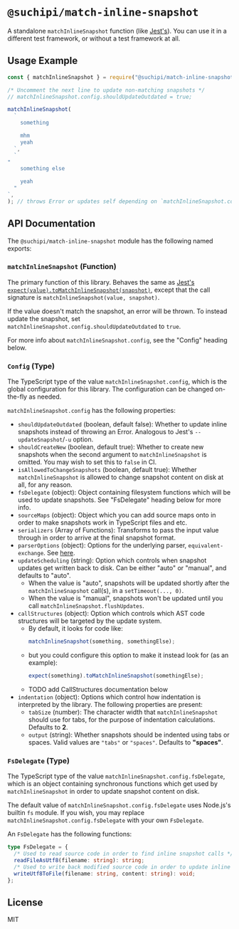# `@suchipi/match-inline-snapshot`

A standalone `matchInlineSnapshot` function (like [Jest's](https://jestjs.io/docs/snapshot-testing#inline-snapshots)). You can use it in a different test framework, or without a test framework at all.

## Usage Example

```ts
const { matchInlineSnapshot } = require("@suchipi/match-inline-snapshot");

/* Uncomment the next line to update non-matching snapshots */
// matchInlineSnapshot.config.shouldUpdateOutdated = true;

matchInlineSnapshot(
  `
    something

    mhm
    yeah
  `,
  `
"
    something else

    yeah
  "
`,
); // throws Error or updates self depending on `matchInlineSnapshot.config.shouldUpdateOutdated`
```

## API Documentation

The `@suchipi/match-inline-snapshot` module has the following named exports:

### `matchInlineSnapshot` (Function)

The primary function of this library. Behaves the same as [Jest's `expect(value).toMatchInlineSnapshot(snapshot)`](https://jestjs.io/docs/snapshot-testing#inline-snapshots), except that the call signature is `matchInlineSnapshot(value, snapshot)`.

If the value doesn't match the snapshot, an error will be thrown. To instead update the snapshot, set `matchInlineSnapshot.config.shouldUpdateOutdated` to `true`.

For more info about `matchInlineSnapshot.config`, see the "Config" heading below.

### `Config` (Type)

The TypeScript type of the value `matchInlineSnapshot.config`, which is the global configuration for this library. The configuration can be changed on-the-fly as needed.

`matchInlineSnapshot.config` has the following properties:

- `shouldUpdateOutdated` (boolean, default false): Whether to update inline snapshots instead of throwing an Error. Analogous to Jest's `--updateSnapshot`/`-u` option.
- `shouldCreateNew` (boolean, default true): Whether to create new snapshots when the second argument to `matchInlineSnapshot` is omitted. You may wish to set this to `false` in CI.
- `isAllowedToChangeSnapshots` (boolean, default true): Whether `matchInlineSnapshot` is allowed to change snapshot content on disk at all, for any reason.
- `fsDelegate` (object): Object containing filesystem functions which will be used to update snapshots. See "FsDelegate" heading below for more info.
- `sourceMaps` (object): Object which you can add source maps onto in order to make snapshots work in TypeScript files and etc.
- `serializers` (Array of Functions): Transforms to pass the input value through in order to arrive at the final snapshot format.
- `parserOptions` (object): Options for the underlying parser, `equivalent-exchange`. See [here](https://github.com/suchipi/equivalent-exchange/blob/70ebd666a2805835cf03efe971a7efd479430600/api/ee-types.d.ts#L11-L73).
- `updateScheduling` (string): Option which controls when snapshot updates get written back to disk. Can be either "auto" or "manual", and defaults to "auto".
  - When the value is "auto", snapshots will be updated shortly after the `matchInlineSnapshot` call(s), in a `setTimeout(..., 0)`.
  - When the value is "manual", snapshots won't be updated until you call `matchInlineSnapshot.flushUpdates`.
- `callStructures` (object): Option which controls which AST code structures will be targeted by the update system.
  - By default, it looks for code like:
    ```ts
    matchInlineSnapshot(something, somethingElse);
    ```
  - but you could configure this option to make it instead look for (as an example):
    ```ts
    expect(something).toMatchInlineSnapshot(somethingElse);
    ```
  - TODO add CallStructures documentation below
- `indentation` (object): Options which control how indentation is interpreted by the library. The following properties are present:
  - `tabSize` (number): The character width that `matchInlineSnapshot` should use for tabs, for the purpose of indentation calculations. Defaults to **2**.
  - `output` (string): Whether snapshots should be indented using tabs or spaces. Valid values are `"tabs"` or `"spaces"`. Defaults to **"spaces"**.

### `FsDelegate` (Type)

The TypeScript type of the value `matchInlineSnapshot.config.fsDelegate`, which is an object containing synchronous functions which get used by `matchInlineSnapshot` in order to update snapshot content on disk.

The default value of `matchInlineSnapshot.config.fsDelegate` uses Node.js's builtin `fs` module. If you wish, you may replace `matchInlineSnapshot.config.fsDelegate` with your own `FsDelegate`.

An `FsDelegate` has the following functions:

```ts
type FsDelegate = {
  /* Used to read source code in order to find inline snapshot calls */
  readFileAsUtf8(filename: string): string;
  /* Used to write back modified source code in order to update inline snapshots */
  writeUtf8ToFile(filename: string, content: string): void;
};
```

## License

MIT
